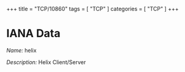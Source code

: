 +++
title = "TCP/10860"
tags = [ "TCP" ]
categories = [ "TCP" ]
+++

# IANA Data

_Name:_ helix

_Description:_ Helix Client/Server

